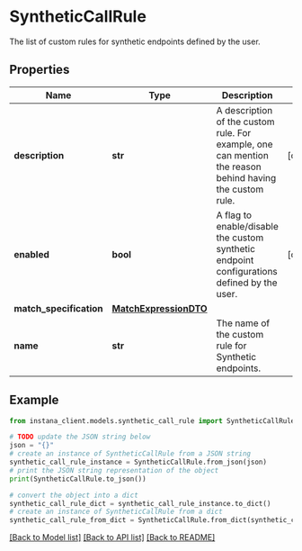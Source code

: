 # SyntheticCallRule

The list of custom rules for synthetic endpoints defined by the user.

## Properties

Name | Type | Description | Notes
------------ | ------------- | ------------- | -------------
**description** | **str** | A description of the custom rule. For example, one can mention the reason behind having the custom rule. | [optional] 
**enabled** | **bool** | A flag to enable/disable the custom synthetic endpoint configurations defined by the user. | [optional] 
**match_specification** | [**MatchExpressionDTO**](MatchExpressionDTO.md) |  | 
**name** | **str** | The name of the custom rule for Synthetic endpoints. | 

## Example

```python
from instana_client.models.synthetic_call_rule import SyntheticCallRule

# TODO update the JSON string below
json = "{}"
# create an instance of SyntheticCallRule from a JSON string
synthetic_call_rule_instance = SyntheticCallRule.from_json(json)
# print the JSON string representation of the object
print(SyntheticCallRule.to_json())

# convert the object into a dict
synthetic_call_rule_dict = synthetic_call_rule_instance.to_dict()
# create an instance of SyntheticCallRule from a dict
synthetic_call_rule_from_dict = SyntheticCallRule.from_dict(synthetic_call_rule_dict)
```
[[Back to Model list]](../README.md#documentation-for-models) [[Back to API list]](../README.md#documentation-for-api-endpoints) [[Back to README]](../README.md)


